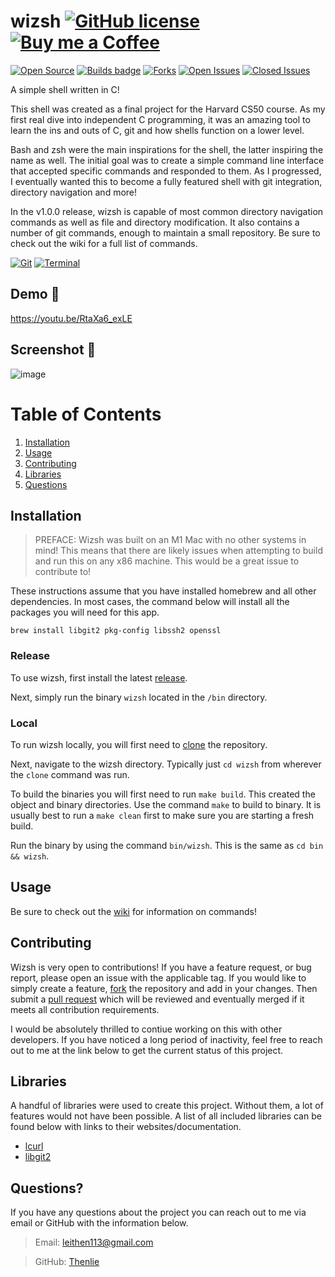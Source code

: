 # wizsh [![GitHub license](https://img.shields.io/github/license/Naereen/StrapDown.js.svg)](https://github.com/Thenlie/wizsh/blob/main/LICENSE) [![Buy me a Coffee](https://badgen.net/badge/icon/buymeacoffee?icon=buymeacoffee&label&color=purple)](https://www.buymeacoffee.com/leithen)


[![Open Source](https://badges.frapsoft.com/os/v1/open-source.svg?v=103)](https://opensource.org/)
[![Builds badge](https://github.com/thenlie/wizsh/actions/workflows/makefile.yml/badge.svg)](https://github.com/Thenlie/wizsh/actions/)
[![Forks](https://img.shields.io/github/forks/Thenlie/wizsh)]()
[![Open Issues](https://img.shields.io/github/issues/Thenlie/wizsh)](https://github.com/Thenlie/wizsh/issues?q=is%3Aopen+is%3Aissue)
[![Closed Issues](https://img.shields.io/github/issues-closed/thenlie/wizsh?color=yellow)](https://github.com/Thenlie/wizsh/issues?q=is%3Aissue+is%3Aclosed)

A simple shell written in C! 

This shell was created as a final project for the Harvard CS50 course. As my first real dive into independent C programming, it was an amazing tool to learn the ins and outs of C, git and how shells function on a lower level. 

Bash and zsh were the main inspirations for the shell, the latter inspiring the name as well. The initial goal was to create a simple command line interface that accepted specific commands and responded to them. As I progressed, I eventually wanted this to become a fully featured shell with git integration, directory navigation and more! 

In the v1.0.0 release, wizsh is capable of most common directory navigation commands as well as file and directory modification. It also contains a number of git commands, enough to maintain a small repository. Be sure to check out the wiki for a full list of commands.

[![Git](https://badgen.net/badge/icon/git?icon=git&label&color=orange)](https://git-scm.com/)
[![Terminal](https://badgen.net/badge/icon/terminal?icon=terminal&label)]()

## Demo 🎥

https://youtu.be/RtaXa6_exLE

## Screenshot 📸

![image](https://user-images.githubusercontent.com/41388783/197922238-59cd24e7-ed90-447e-8565-64c83c485cbf.png)


# Table of Contents

1. [Installation](#installation)
2. [Usage](#usage)
3. [Contributing](#contributing)
4. [Libraries](#libraries)
5. [Questions](#questions)

## Installation

> PREFACE: Wizsh was built on an M1 Mac with no other systems in mind! This means that there are likely issues when attempting to build and run this on any x86 machine. This would be a great issue to contribute to!  

These instructions assume that you have installed homebrew and all other dependencies. In most cases, the command below will install all the packages you will need for this app. 

```
brew install libgit2 pkg-config libssh2 openssl
```

### Release

To use wizsh, first install the latest [release](https://github.com/Thenlie/wizsh/releases).

Next, simply run the binary `wizsh` located in the `/bin` directory. 

### Local

To run wizsh locally, you will first need to [clone](https://docs.github.com/en/repositories/creating-and-managing-repositories/cloning-a-repository) the repository. 

Next, navigate to the wizsh directory. Typically just `cd wizsh` from wherever the `clone` command was run.

To build the binaries you will first need to run `make build`. This created the object and binary directories. 
Use the command `make` to build to binary. It is usually best to run a `make clean` first to make sure you are starting a fresh build.

Run the binary by using the command `bin/wizsh`. This is the same as `cd bin && wizsh`.

## Usage

Be sure to check out the [wiki](https://github.com/Thenlie/wizsh/wiki) for information on commands!

## Contributing

Wizsh is very open to contributions! If you have a feature request, or bug report, please open an issue with the applicable tag. If you would like to simply create a feature, [fork](https://docs.github.com/en/pull-requests/collaborating-with-pull-requests/working-with-forks/about-forks) the repository and add in your changes. Then submit a [pull request](https://docs.github.com/en/pull-requests/collaborating-with-pull-requests/proposing-changes-to-your-work-with-pull-requests/about-pull-requests) which will be reviewed and eventually merged if it meets all contribution requirements. 

I would be absolutely thrilled to contiue working on this with other developers. If you have noticed a long period of inactivity, feel free to reach out to me at the link below to get the current status of this project. 

## Libraries

A handful of libraries were used to create this project. Without them, a lot of features would not have been possible. A list of all included libraries can be found below with links to their websites/documentation. 

- [lcurl](https://curl.se/libcurl/)
- [libgit2](https://libgit2.org/)

## Questions?

If you have any questions about the project you can reach out to me via email or GitHub with the information below. 

>Email: leithen113@gmail.com 

>GitHub: [Thenlie](https://github.com/Thenlie)

